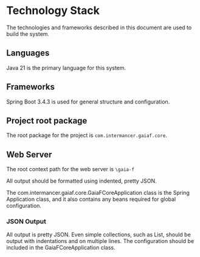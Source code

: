 # Technology Stack

The technologies and frameworks described in this document are used to build the system.

## Languages

Java 21 is the primary language for this system.

## Frameworks

Spring Boot 3.4.3 is used for general structure and configuration.

## Project root package

The root package for the project is `com.intermancer.gaiaf.core`.

## Web Server

The root context path for the web server is `\gaia-f`

All output should be formatted using indented, pretty JSON. 

The com.intermancer.gaiaf.core.GaiaFCoreApplication class is the Spring Application class, and it also contains any beans required for global configuration.

### JSON Output

All output is pretty JSON.  Even simple collections, such as List<String>, should be output with indentations and on multiple lines.  The configuration should be included in the GaiaFCoreApplication class.